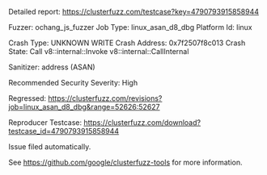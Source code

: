 Detailed report: https://clusterfuzz.com/testcase?key=4790793915858944

Fuzzer: ochang_js_fuzzer
Job Type: linux_asan_d8_dbg
Platform Id: linux

Crash Type: UNKNOWN WRITE
Crash Address: 0x7f2507f8c013
Crash State:
  Call
  v8::internal::Invoke
  v8::internal::CallInternal
  
Sanitizer: address (ASAN)

Recommended Security Severity: High

Regressed: https://clusterfuzz.com/revisions?job=linux_asan_d8_dbg&range=52626:52627

Reproducer Testcase: https://clusterfuzz.com/download?testcase_id=4790793915858944

Issue filed automatically.

See https://github.com/google/clusterfuzz-tools for more information.